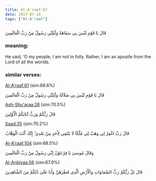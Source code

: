 ```yaml
---
title: Al-A'raaf:67
date: 2017-07-14
tags: ["Al-A'raaf"]
---
```

قَالَ يَا قَوْمِ لَيْسَ بِي سَفَاهَةٌ وَلَٰكِنِّي رَسُولٌ مِنْ رَبِّ الْعَالَمِينَ
### meaning: 
He said, ‘O my people, I am not in folly. Rather, I am an apostle from the Lord of all the worlds.
### similar verses: 

[Al-A'raaf:61](/7/61) (sim:88.6%)

قَالَ يَا قَوْمِ لَيْسَ بِي ضَلَالَةٌ وَلَٰكِنِّي رَسُولٌ مِنْ رَبِّ الْعَالَمِينَ

[Ash-Shu'araa:26](/26/26) (sim:70.5%)

قَالَ رَبُّكُمْ وَرَبُّ آبَائِكُمُ الْأَوَّلِينَ

[Saad:35](/38/35) (sim:70.2%)

قَالَ رَبِّ اغْفِرْ لِي وَهَبْ لِي مُلْكًا لَا يَنْبَغِي لِأَحَدٍ مِنْ بَعْدِي ۖ إِنَّكَ أَنْتَ الْوَهَّابُ

[Al-A'raaf:104](/7/104) (sim:68.5%)

وَقَالَ مُوسَىٰ يَا فِرْعَوْنُ إِنِّي رَسُولٌ مِنْ رَبِّ الْعَالَمِينَ

[Al-Anbiyaa:56](/21/56) (sim:67.9%)

قَالَ بَلْ رَبُّكُمْ رَبُّ السَّمَاوَاتِ وَالْأَرْضِ الَّذِي فَطَرَهُنَّ وَأَنَا عَلَىٰ ذَٰلِكُمْ مِنَ الشَّاهِدِينَ
